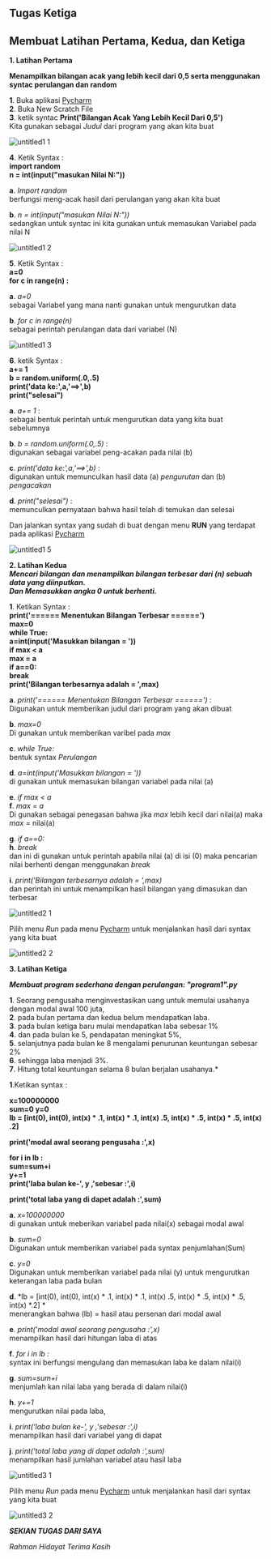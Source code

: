 ## Tugas Ketiga                                                                                                                                    

## Membuat Latihan Pertama, Kedua, dan Ketiga

**1. Latihan Pertama**                                                                                                                                

**Menampilkan bilangan acak yang lebih kecil dari 0,5 serta menggunakan syntac perulangan dan random**                                                                                                                           

**1**. Buka aplikasi [Pycharm](https://www.jetbrains.com/pycharm/)                                                              
**2**. Buka New Scratch File                                                                                                    
**3**. ketik syntac **Print('Bilangan Acak Yang Lebih Kecil Dari 0,5')**                                                        
Kita gunakan sebagai *Judul* dari program yang akan kita buat

![untitled1 1](https://user-images.githubusercontent.com/46746119/53140226-a92f0480-35be-11e9-9dcc-1a68a9f9e63f.jpg)

**4**. Ketik Syntax :                                                                                                                                      
   **import random**                                                                                                                                                                                                                                           
   **n = int(input("masukan Nilai N:"))**                                                                                         

   **a**. *Import random*																									                                                      
   berfungsi meng-acak hasil dari perulangan yang akan kita buat                                                               

   **b**. *n = int(input("masukan Nilai N:"))*														                                                      
   sedangkan untuk syntac ini kita gunakan untuk memasukan Variabel  		pada nilai N

![untitled1 2](https://user-images.githubusercontent.com/46746119/53140227-a9c79b00-35be-11e9-9930-60338d0cefd2.jpg)

**5**. Ketik Syntax :                                                                                                                                                    
   **a=0**                                                                                                                                      
   **for c in range(n) :**                                                                                                                                                                                                                                                  
   
   **a**. *a=0*																												                                                          
   sebagai Variabel yang mana nanti gunakan untuk mengurutkan data
   
   **b**. *for c in range(n)*																								                                                    
   sebagai perintah perulangan data dari variabel (N)
   
![untitled1 3](https://user-images.githubusercontent.com/46746119/53140228-a9c79b00-35be-11e9-96b9-a1d43ec07484.jpg)

**6**. ketik Syntax :                                                                                                                               
   **a+= 1**                                                                                                                                                                                                                                                                                                                     
    **b = random.uniform(.0,.5)**                                                                                                                     
    **print('data ke:',a,'==>',b)**                                                                                                                
**print("selesai")**                                                                                                                               

**a**. *a+= 1* :															                                                                                  
sebagai bentuk perintah untuk mengurutkan data yang kita buat sebelumnya							

**b**. *b = random.uniform(.0,.5)* :													                                                                  
digunakan sebagai variabel peng-acakan pada nilai (b)										

**c**. *print('data ke:',a,'==>',b)* :											                                                                    
digunakan untuk memunculkan hasil data (a) *pengurutan* dan (b) *pengacakan*							

**d**. *print("selesai")* :													                                                                            
memunculkan pernyataan bahwa hasil telah di temukan dan selesai									                                                             

Dan jalankan syntax yang sudah di buat dengan menu **RUN** yang terdapat pada aplikasi [Pycharm](https://www.jetbrains.com/pycharm/)

![untitled1 5](https://user-images.githubusercontent.com/46746119/53140232-aa603180-35be-11e9-927f-26d4f4316a26.jpg)

**2. Latihan Kedua**                                                                                                                                                                                                                                                                       
***Mencari bilangan dan menampilkan bilangan terbesar dari (n) sebuah data yang diinputkan.***                                                                                
***Dan Memasukkan angka 0 untuk berhenti.***                                                                                                             

**1**. Ketikan Syntax :                                                                                                                                                                                                                                                                   
**print('====== Menentukan Bilangan Terbesar ======')**                                                                                                           
**max=0**                                                                                                                                             
**while True:**                                                                                                                                       
**a=int(input('Masukkan bilangan = '))**                                                                                                           
   **if max < a**                                                                                                                                                                                                                                                                                            
  **max = a**                                                                                                                                           
  **if a==0:**                                                                                                                                          
  **break**                                                                                                                                                                                                                                                                        
**print('Bilangan terbesarnya adalah = ',max)**  

**a**. *print('====== Menentukan Bilangan Terbesar ======')* :                                                                                    
Digunakan untuk memberikan judul dari program yang akan dibuat                                                                                        

**b**. *max=0*                                                                                                                                       
Di gunakan untuk memberikan varibel pada *max*                                                                                               

**c**. *while True:*                                                                                                                                 
bentuk syntax *Perulangan*                                                                                                                                  

**d**. *a=int(input('Masukkan bilangan = '))*                                                                                                             
di gunakan untuk memasukan bilangan variabel pada nilai (a)                                                                                           

**e**. *if max < a*                                                                                                                                                                                                                                                                                                                                                                                                                                 
**f**. *max = a*                                                                                                                                     
Di gunakan sebagai penegasan bahwa jika *max* lebih kecil dari nilai(a) maka *max* = nilai(a)                                                      

**g**. *if a==0:*                                                                                                                                                                                                                                                                              
**h**. *break*                                                                                                                                       
dan ini di gunakan untuk perintah apabila nilai (a) di isi (0) maka pencarian nilai berhenti dengan menggunakan *break*                

**i**. *print('Bilangan terbesarnya adalah = ',max)*                                                                                                    
dan perintah ini untuk menampilkan hasil bilangan yang dimasukan dan terbesar                                                                      

![untitled2 1](https://user-images.githubusercontent.com/46746119/53140234-aaf8c800-35be-11e9-8685-f41bc40628cb.jpg)

Pilih menu *Run* pada menu [Pycharm](https://www.jetbrains.com/pycharm/) untuk menjalankan hasil dari syntax yang kita buat                  

![untitled2 2](https://user-images.githubusercontent.com/46746119/53140236-aaf8c800-35be-11e9-9260-2a440d9ad99b.jpg)

**3. Latihan Ketiga**														

***Membuat program sederhana dengan perulangan: "program1".py***	

**1**. Seorang pengusaha menginvestasikan uang untuk memulai usahanya dengan modal awal 100 juta,						                    
**2**. pada bulan pertama dan kedua belum mendapatkan laba.						                                                          
**3**. pada bulan ketiga baru mulai mendapatkan laba sebesar 1%				                                                          
**4**. dan pada bulan ke 5, pendapatan meningkat 5%,									                                                          
**5**. selanjutnya pada bulan ke 8 mengalami penurunan keuntungan sebesar 2%																						        
**6**. sehingga laba menjadi 3%.																			
**7**. Hitung total keuntungan selama 8 bulan berjalan usahanya.*	

**1**.Ketikan syntax :														 

**x=100000000**																												
**sum=0 y=0**															 														
**lb = [int(0), int(0), int(x) * .1, int(x) * .1, int(x) .5, int(x) * .5, int(x) * .5, int(x) .2]**				

**print('modal awal seorang pengusaha :',x)**											

**for i in lb :															 
sum=sum+i															 
y+=1																 
print('laba bulan ke-', y ,'sebesar :',i)**											

**print('total laba yang di dapet adalah :',sum)**										

**a**. *x=100000000*																									                                                          
di gunakan untuk meberikan variabel pada nilai(x) sebagai modal awal

**b**. *sum=0*																												                                                          
Digunakan untuk memberikan variabel pada syntax penjumlahan(Sum)

**c**. *y=0*																													                                                          
Digunakan untuk memberikan variabel pada nilai (y) untuk mengurutkan keterangan laba pada bulan

**d**. *lb = [int(0), int(0), int(x) * .1, int(x) * .1, int(x) .5, int(x) * .5, int(x) * .5, int(x) *.2] *					            
menerangkan bahwa (lb) = hasil atau persenan dari modal awal

**e**. *print('modal awal seorang pengusaha :',x)*										                                                           
menampilkan hasil dari hitungan laba di atas

**f**. *for i in lb :*																								                                                          
syntax ini berfungsi mengulang dan memasukan laba ke dalam nilai(i)

**g**. *sum=sum+i* 																										                                                          
menjumlah kan nilai laba yang berada di dalam nilai(i)

**h**. *y+=1* 																												                                                          
mengurutkan nilai pada laba,

**i**. *print('laba bulan ke-', y ,'sebesar :',i)* 										                                                          
menampilkan hasil dari variabel yang di dapat

**j**. *print('total laba yang di dapet adalah :',sum)*								                                                          
menampilkan hasil jumlahan variabel atau hasil laba

![untitled3 1](https://user-images.githubusercontent.com/46746119/53223519-2ed8b000-36a4-11e9-9ccf-7d5bf0af7874.jpg)

Pilih menu *Run* pada menu [Pycharm](https://www.jetbrains.com/pycharm/) untuk menjalankan hasil dari syntax yang kita buat

![untitled3 2](https://user-images.githubusercontent.com/46746119/53223520-2ed8b000-36a4-11e9-8b3a-2d50808f6efd.jpg)

***SEKIAN TUGAS DARI SAYA***

*Rahman Hidayat*
*Terima Kasih*
